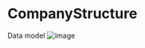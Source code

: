# CompanyStructure
Data model
![image](![image](https://github.com/trzcinska-magdalena/Company-structure_sql/blob/main/Data_model.png))
